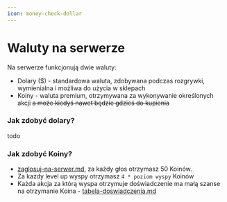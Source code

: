 ```yaml
---
icon: money-check-dollar
---
```


# Waluty na serwerze

Na serwerze funkcjonują dwie waluty:&#x20;

* Dolary ($) - standardowa waluta, zdobywana podczas rozgrywki, wymienialna i możliwa do użycia w sklepach
* Koiny - waluta premium, otrzymywana za wykonywanie określonych akcji ~~a może kiedyś nawet będzie gdzieś do kupienia~~

### Jak zdobyć dolary?

todo

### Jak zdobyć Koiny?

* [zaglosuj-na-serwer.md](../zaglosuj-na-serwer.md "mention"), za każdy głos otrzymasz 50 Koinów.
* Za każdy level up wyspy otrzymasz `4 * poziom wyspy` Koinów
* Każda akcja za którą wyspa otrzymuje doświadczenie ma małą szanse na otrzymanie Koina - [tabela-doswiadczenia.md](poziom-wyspy/tabela-doswiadczenia.md "mention")
